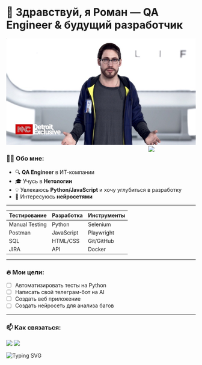 # 👋 Здравствуй, я Роман — QA Engineer & будущий разработчик

<a href="https://github.com/KageByte-K2ly">
 
<img  src="1580561491.jpg">


 <img align="right" width="25%" src="https://github-readme-stats.vercel.app/api?username=KageByte-K2ly&show_icons=true&theme=radical" />
</a>


### 🧑‍💻 Обо мне:
- 🔍 **QA Engineer** в ИТ-компании 
- 🎓 Учусь в **Нетологии** 
- 💡 Увлекаюсь **Python/JavaScript** и хочу углубиться в разработку
- 🤖 Интересуюсь **нейросетями** 



---

<div align="center">

| **Тестирование**       | **Разработка**      | **Инструменты**      |
|------------------------|---------------------|----------------------|
|  Manual Testing        |  Python             |   Selenium           |
|  Postman               |  JavaScript         |   Playwright         |
|  SQL                   |   HTML/CSS          |   Git/GitHub         |
|  JIRA                  |  API                |   Docker             |

</div>

---

### 🔥 Мои цели:
- [ ] Автоматизировать тесты на Python
- [ ] Написать свой телеграм-бот на AI
- [ ] Создать веб приложение
- [ ] Создать нейросеть для анализа багов

---

### 📫 Как связаться:
[<img src="https://img.shields.io/badge/Telegram-2CA5E0?logo=telegram&logoColor=white" height=25>](https://t.me/faketg)
[<img src="https://img.shields.io/badge/Gmail-D14836?logo=gmail&logoColor=white" height=25>](mailto:fakemail@gmail.com)

![Typing SVG](https://readme-typing-svg.herokuapp.com?font=Fira+Code&pause=1000&color=22F72A&width=435&lines=QA+Engineer;Python+Enthusiast;AI+Lover)
